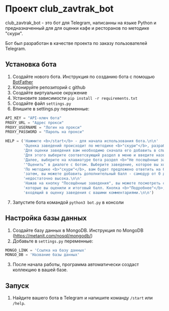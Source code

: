 # Проект club_zavtrak_bot

club_zavtrak_bot - это бот для Telegram, написанны на языке Python и предназначенный для для оценки кафе и ресторанов по методике "скури".

Бот был разработан в качестве проекта по заказу пользователей Telegram.

## Установка бота

1. Создайте нового бота. Инструкция по созданию бота с помощью [BotFather](https://medium.com/@bbsystemscorporation/инструкция-по-работе-с-botfather-ботом-5c6f74d99a1a)
2. Клонируйте репозиторий с github
3. Создайте виртуальное окружение
4. Установите зависимости `pip install -r requirements.txt`
5. Создайте файл `settings.py`
7. Впишите в settings.py переменные:
```python
API_KEY = "API-ключ бота"
PROXY_URL = "Адрес прокси"
PROXY_USERNAME = "Логин на прокси"
PROXY_PASSWORD = "Пароль на прокси"

HELP = ('Нажмите <b>/start</b> - для начала использования бота.\n\n'
        'Оценка заведений происходит по методике <b>"скури"</b>, разработанной <b>@никнейм</b>.\n\n'
        'Для оценки заведения вам необходимо сначала его добавить в список <b>"Не посещённые заведения"</b. '
        'Для этого выберите соответсвующий раздел в меню и введите название.\n\n'
        'Далее, выберите на клавиатуре бота раздел <b>"Не посещённые заведения"</b> и нажмите на кнопку '
        '"Оценить" в диалоге с ботом. Выберите заведение, которое вы хотите оценить.\n\n'
        'По методике <b>"скури"</b>, вам будет предложено ответить на 6 вопросов, относящихся к заведению, '
        'затем, вы можете добавить дополнительный балл - самодур от 0 до 1, если считаете, что итоговая оценка '
        'недостаточно высока.\n\n'
        'Нажав на кнопку "Посещённые заведения", вы можете посмотреть список заведений, '
        'которые вы оценили и итоговый балл. Кнопка <b>"Подробнее"</b>, позволит посмотреть полный перечень, '
        'входящий в оценку заведения с вашими комментариями.\n\n')
```
      
7. Запустите бота командой `python3 bot.py` в консоли

## Настройка базы данных
1. Создайте базу данных в MongoDB. Инструкция по MongoDB (https://metanit.com/nosql/mongodb/)
2. Добавьте в `settings.py` переменные:
```python
MONGO_LINK = 'Ссылка на базу данных'
MONGO_DB = 'Название базы данных'
```
3. После начала работы, программа автоматически создаст коллекцию в вашей базе.

## Запуск
1. Найдите вашего бота в Telegram и напишите команду `/start` или `/help`.
